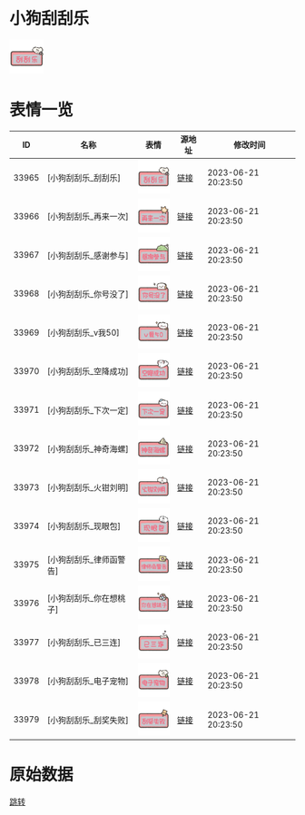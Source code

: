 # 小狗刮刮乐

<img src="./cover.png" height="60" alt="cover" />

# 表情一览

|ID|名称|表情|源地址|修改时间|
|----|----|----|----|----|
|33965|[小狗刮刮乐_刮刮乐]|<img src="./pic/033965_%5B小狗刮刮乐_刮刮乐%5D.png" height="60" alt="刮刮乐"/>|[链接](https://i0.hdslb.com/bfs/garb/7b71d151e11c5415bc92c443d7d3a3477928cc35.png)|2023-06-21 20:23:50|
|33966|[小狗刮刮乐_再来一次]|<img src="./pic/033966_%5B小狗刮刮乐_再来一次%5D.png" height="60" alt="再来一次"/>|[链接](https://i0.hdslb.com/bfs/garb/4a7dc13ff108806cbcd2e8d2a175462dfff8f36b.png)|2023-06-21 20:23:50|
|33967|[小狗刮刮乐_感谢参与]|<img src="./pic/033967_%5B小狗刮刮乐_感谢参与%5D.png" height="60" alt="感谢参与"/>|[链接](https://i0.hdslb.com/bfs/garb/add6b56ecd4fda0fffe7ffa162cde26a3ae6bd52.png)|2023-06-21 20:23:50|
|33968|[小狗刮刮乐_你号没了]|<img src="./pic/033968_%5B小狗刮刮乐_你号没了%5D.png" height="60" alt="你号没了"/>|[链接](https://i0.hdslb.com/bfs/garb/2b34d742d951d2977060910c393911daf38917f6.png)|2023-06-21 20:23:50|
|33969|[小狗刮刮乐_v我50]|<img src="./pic/033969_%5B小狗刮刮乐_v我50%5D.png" height="60" alt="v我50"/>|[链接](https://i0.hdslb.com/bfs/garb/97808cf0fe67e126642a57c84c9057e228a58bf1.png)|2023-06-21 20:23:50|
|33970|[小狗刮刮乐_空降成功]|<img src="./pic/033970_%5B小狗刮刮乐_空降成功%5D.png" height="60" alt="空降成功"/>|[链接](https://i0.hdslb.com/bfs/garb/31ebcbeeff1ed28132e430b5fdc81eccaaf7b933.png)|2023-06-21 20:23:50|
|33971|[小狗刮刮乐_下次一定]|<img src="./pic/033971_%5B小狗刮刮乐_下次一定%5D.png" height="60" alt="下次一定"/>|[链接](https://i0.hdslb.com/bfs/garb/7432042da8297441c53c879b736709eb51de12c7.png)|2023-06-21 20:23:50|
|33972|[小狗刮刮乐_神奇海螺]|<img src="./pic/033972_%5B小狗刮刮乐_神奇海螺%5D.png" height="60" alt="神奇海螺"/>|[链接](https://i0.hdslb.com/bfs/garb/5d5dd50420a6a41c22178a82c80e3e0d742179f4.png)|2023-06-21 20:23:50|
|33973|[小狗刮刮乐_火钳刘明]|<img src="./pic/033973_%5B小狗刮刮乐_火钳刘明%5D.png" height="60" alt="火钳刘明"/>|[链接](https://i0.hdslb.com/bfs/garb/4ae23958fb54db06d9e9ade41a5592e47cdfcd3e.png)|2023-06-21 20:23:50|
|33974|[小狗刮刮乐_现眼包]|<img src="./pic/033974_%5B小狗刮刮乐_现眼包%5D.png" height="60" alt="现眼包"/>|[链接](https://i0.hdslb.com/bfs/garb/696303e9ed0f1cb6da8ea0619fcb232481e2ecec.png)|2023-06-21 20:23:50|
|33975|[小狗刮刮乐_律师函警告]|<img src="./pic/033975_%5B小狗刮刮乐_律师函警告%5D.png" height="60" alt="律师函警告"/>|[链接](https://i0.hdslb.com/bfs/garb/b4b0501416b632bff9e6dc69bd3679bd400ff08e.png)|2023-06-21 20:23:50|
|33976|[小狗刮刮乐_你在想桃子]|<img src="./pic/033976_%5B小狗刮刮乐_你在想桃子%5D.png" height="60" alt="你在想桃子"/>|[链接](https://i0.hdslb.com/bfs/garb/68c0a66249ace2aa0438b1b04aa66e946a9e5593.png)|2023-06-21 20:23:50|
|33977|[小狗刮刮乐_已三连]|<img src="./pic/033977_%5B小狗刮刮乐_已三连%5D.png" height="60" alt="已三连"/>|[链接](https://i0.hdslb.com/bfs/garb/cd3ac5f8e8bfe0a204676b85c0a295acd6e1c669.png)|2023-06-21 20:23:50|
|33978|[小狗刮刮乐_电子宠物]|<img src="./pic/033978_%5B小狗刮刮乐_电子宠物%5D.png" height="60" alt="电子宠物"/>|[链接](https://i0.hdslb.com/bfs/garb/2b8d3fa81a7f02f66c162f06cb76b792e96eefd5.png)|2023-06-21 20:23:50|
|33979|[小狗刮刮乐_刮奖失败]|<img src="./pic/033979_%5B小狗刮刮乐_刮奖失败%5D.png" height="60" alt="刮奖失败"/>|[链接](https://i0.hdslb.com/bfs/garb/915778a8c3dee063ce57c444bca752729c7bc87a.png)|2023-06-21 20:23:50|

# 原始数据

[跳转](./raw.json)

